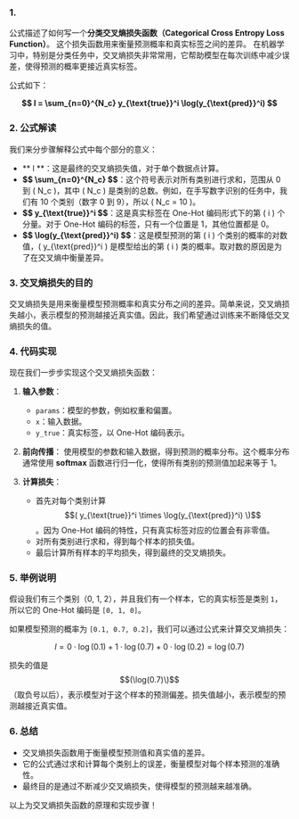 


### 1. 

公式描述了如何写一个**分类交叉熵损失函数（Categorical Cross Entropy Loss Function）**。
这个损失函数用来衡量预测概率和真实标签之间的差异。
在机器学习中，特别是分类任务中，交叉熵损失非常常用，它帮助模型在每次训练中减少误差，使得预测的概率更接近真实标签。

公式如下：

**$$
l = \sum_{n=0}^{N_c} y_{\text{true}}^i \log(y_{\text{pred}}^i)
$$**

### 2. 公式解读

我们来分步骤解释公式中每个部分的意义：

- ** l **：这是最终的交叉熵损失值，对于单个数据点计算。
- **$$ \sum_{n=0}^{N_c} \$$**：这个符号表示对所有类别进行求和，范围从 0 到 \( N_c \)，其中 \( N_c \) 是类别的总数。例如，在手写数字识别的任务中，我们有 10 个类别（数字 0 到 9），所以 \( N_c = 10 \)。
- **$$ y_{\text{true}}^i \$$**：这是真实标签在 One-Hot 编码形式下的第 \( i \) 个分量。对于 One-Hot 编码的标签，只有一个位置是 1，其他位置都是 0。
- **$$ \log(y_{\text{pred}}^i) \$$**：这是模型预测的第 \( i \) 个类别的概率的对数值，\( y_{\text{pred}}^i \) 是模型给出的第 \( i \) 类的概率。取对数的原因是为了在交叉熵中衡量差异。

### 3. 交叉熵损失的目的

交叉熵损失是用来衡量模型预测概率和真实分布之间的差异。简单来说，交叉熵损失越小，表示模型的预测越接近真实值。因此，我们希望通过训练来不断降低交叉熵损失的值。

### 4. 代码实现

现在我们一步步实现这个交叉熵损失函数：

1. **输入参数**：
   - `params`：模型的参数，例如权重和偏置。
   - `x`：输入数据。
   - `y_true`：真实标签，以 One-Hot 编码表示。

2. **前向传播**：
   使用模型的参数和输入数据，得到预测的概率分布。这个概率分布通常使用 **softmax** 函数进行归一化，使得所有类别的预测值加起来等于 1。

3. **计算损失**：
   - 首先对每个类别计算 $$( y_{\text{true}}^i \times \log(y_{\text{pred}}^i) \)$$。因为 One-Hot 编码的特性，只有真实标签对应的位置会有非零值。
   - 对所有类别进行求和，得到每个样本的损失值。
   - 最后计算所有样本的平均损失，得到最终的交叉熵损失。

### 5. 举例说明

假设我们有三个类别（0, 1, 2），并且我们有一个样本，它的真实标签是类别 `1`，所以它的 One-Hot 编码是 `[0, 1, 0]`。

如果模型预测的概率为 `[0.1, 0.7, 0.2]`，我们可以通过公式来计算交叉熵损失：

$$
l = 0 \cdot \log(0.1) + 1 \cdot \log(0.7) + 0 \cdot \log(0.2) = \log(0.7)
$$

损失的值是 $$(\log(0.7)\)$$（取负号以后），表示模型对于这个样本的预测偏差。损失值越小，表示模型的预测越接近真实值。

### 6. 总结

- 交叉熵损失函数用于衡量模型预测值和真实值的差异。
- 它的公式通过求和计算每个类别上的误差，衡量模型对每个样本预测的准确性。
- 最终目的是通过不断减少交叉熵损失，使得模型的预测越来越准确。

以上为交叉熵损失函数的原理和实现步骤！



